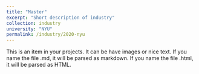 ```yaml
---
title: "Master"
excerpt: "Short description of industry"
collection: industry
university: "NYU"
permalink: /industry/2020-nyu
---
```


This is an item in your projects. It can be have images or nice text. If you name the file .md, it will be parsed as markdown. If you name the file .html, it will be parsed as HTML. 
